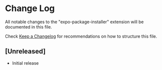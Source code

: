 # Change Log

All notable changes to the "expo-package-installer" extension will be documented in this file.

Check [Keep a Changelog](http://keepachangelog.com/) for recommendations on how to structure this file.

## [Unreleased]

- Initial release